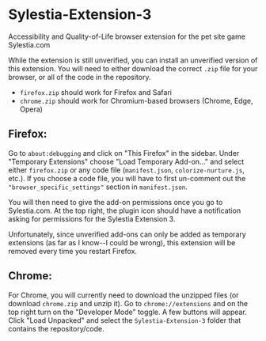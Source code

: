 # Sylestia-Extension-3
Accessibility and Quality-of-Life browser extension for the pet site game Sylestia.com


While the extension is still unverified, you can install an unverified version of this extension.
You will need to either download the correct `.zip` file for your browser, or all of the code in the repository.

 - `firefox.zip` should work for Firefox and Safari
 - `chrome.zip` should work for Chromium-based browsers (Chrome, Edge, Opera)

## Firefox:
Go to `about:debugging` and click on "This Firefox" in the sidebar. Under "Temporary Extensions" choose "Load Temporary Add-on..." and select either `firefox.zip` or any code file (`manifest.json`, `colorize-nurture.js`, etc.). If you choose a code file, you will have to first un-comment out the `"browser_specific_settings"` section in `manifest.json`.

You will then need to give the add-on permissions once you go to Sylestia.com. At the top right, the plugin icon should have a notification asking for permissions for the Sylestia Extension 3.

Unfortunately, since unverified add-ons can only be added as temporary extensions (as far as I know--I could be wrong), this extension will be removed every time you restart Firefox.

## Chrome:
For Chrome, you will currently need to download the unzipped files (or download `chrome.zip` and unzip it).
Go to `chrome://extensions` and on the top right turn on the "Developer Mode" toggle. A few buttons will appear. Click "Load Unpacked" and select the `Sylestia-Extension-3` folder that contains the repository/code.

